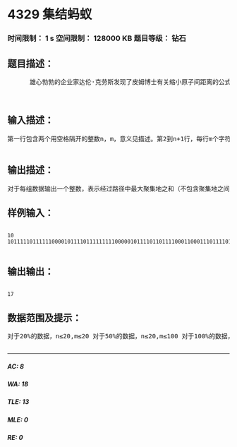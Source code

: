 # 4329 集结蚂蚁   
### 时间限制： 1 s     空间限制： 128000 KB     题目等级： 钻石  
## 题目描述：  

<pre>
      雄心勃勃的企业家达伦·克劳斯发现了皮姆博士有关缩小原子间距离的公式并研发出新一代微型“黄蜂战士”，皮姆博士担忧武器会引发不可挽回的后果，于是找到斯科特并使他成为了新一代“蚁人”。正逢克劳斯与外商交易黄蜂战衣的那天，斯科特受命前往摧毁黄蜂战衣并销毁数据，然而一个人的力量是渺小的，斯科特需要走入一个巨大的蚁穴去召唤蚂蚁与他共同作战。      蚁穴是一个巨大复杂的地带，由n行m列组成，每个偶数行存在至少一个蚂蚁聚集地，同一行的不同蚂蚁聚集地以一堵墙隔开，每个蚂蚁聚集地的大小为Si；每个奇数行存在连接相邻偶数行中蚂蚁聚集地的路径，一个蚂蚁聚集地可能有多条路径可以到达。      蚁人可从蚁穴的第一行任何一路口出发，由于时间紧迫，蚁人只能向下一行走，在这种情况下，蚁人希望你能告诉他如何使经过的蚂蚁聚集地大小之和最大，从而召唤最多的蚂蚁。  
  

</pre>
  
  
## 输入描述：  

<pre>
第一行包含两个用空格隔开的整数n，m，意义见描述。第2到n+1行，每行m个字符（无间隔）且仅存在0和1：同一偶数行中连续x个0组成一个大小为x的蚂蚁聚集地，1为墙体；奇数行中0表示蚁人可以从此处通过。  

</pre>
  
  
## 输出描述：  

<pre>
对于每组数据输出一个整数，表示经过路径中最大聚集地之和（不包含聚集地之间的路径）。若蚁人无法到达最后一行则请输出“-1”。
</pre>
  
  
## 样例输入：  

<pre><code>
10 101111101111110000101111011111111100000101111011011110001100011101111011110100001111010111111101010001  

</code></pre>
  
  
## 输出输出：  

<pre><code>
17
</code></pre>
  
  
## 数据范围及提示：  

<pre>
对于20%的数据，n≤20,m≤20 对于50%的数据，n≤20,m≤100 对于100%的数据，n≤5000,m≤2000，保证n是一个偶数，路径的数量不多于1×106  

</pre>
  
  
***  

##### AC: 8  
##### WA: 18  
##### TLE: 13  
##### MLE: 0  
##### RE: 0  
